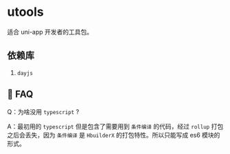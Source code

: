 # utools

适合 uni-app 开发者的工具包。

## 依赖库

1. `dayjs`

## 📌 FAQ

Q：为啥没用 `typescript` ?

A：最初用的 `typescript` 但是包含了需要用到 `条件编译` 的代码，经过 `rollup` 打包之后会丢失，因为 `条件编译` 是 `HbuilderX` 的打包特性。所以只能写成 es6 模块的形式。
